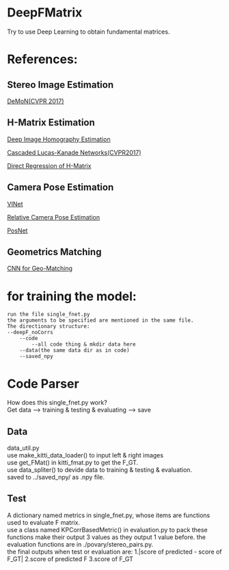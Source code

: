 # DeepFMatrix
Try to use Deep Learning to obtain fundamental matrices.

# References:

## Stereo Image Estimation
[DeMoN(CVPR 2017)](https://arxiv.org/pdf/1612.02401.pdf)

## H-Matrix Estimation 
[Deep Image Homography Estimation](https://arxiv.org/abs/1606.03798)

[Cascaded Lucas-Kanade Networks(CVPR2017)](http://openaccess.thecvf.com/content_cvpr_2017/papers/Chang_CLKN_Cascaded_Lucas-Kanade_CVPR_2017_paper.pdf)

[Direct Regression of H-Matrix](https://arxiv.org/pdf/1709.03524.pdf)

## Camera Pose Estimation
[VINet](http://www.aaai.org/ocs/index.php/AAAI/AAAI17/paper/download/14462/14272)

[Relative Camera Pose Estimation](https://arxiv.org/pdf/1702.01381.pdf)

[PosNet](https://www.cv-foundation.org/openaccess/content_iccv_2015/papers/Kendall_PoseNet_A_Convolutional_ICCV_2015_paper.pdf)


## Geometrics Matching
[CNN for Geo-Matching](https://arxiv.org/pdf/1703.05593.pdf)

# for training the model:
	run the file single_fnet.py
	the arguments to be specified are mentioned in the same file.
	The directionary structure:
	--deepF_noCorrs
		--code
			--all code thing & mkdir data here
		--data(the same data dir as in code)
		--saved_npy
		
# Code Parser  
How does this single_fnet.py work?  
Get data --> training & testing & evaluating --> save  
## Data    
data_util.py  
use make_kitti_data_loader() to input left & right images   
use get_FMat() in kitti_fmat.py to get the F_GT.  
use data_spliter() to devide data to training & testing & evaluation.  
saved to ../saved_npy/ as .npy file.  
## Test
A dictionary named metrics in single_fnet.py, whose items are functions used to evaluate F matrix.  
use a class named KPCorrBasedMetric() in evaluation.py to pack these functions make their output 3 values as they output 1 value before. 
the evaluation functions are in ./povary/stereo_pairs.py.  
the final outputs when test or evaluation are:
	1.|score of predicted - score of F_GT| 2.score of predicted F 3.score of F_GT  
	
